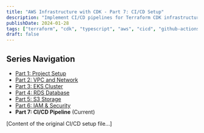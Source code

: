 ```yaml
---
title: "AWS Infrastructure with CDK - Part 7: CI/CD Setup"
description: "Implement CI/CD pipelines for Terraform CDK infrastructure using popular tools"
publishDate: 2024-01-28
tags: ["terraform", "cdk", "typescript", "aws", "cicd", "github-actions", "gitlab", "series:terraform-cdk-aws:7"]
draft: false
---
```


## Series Navigation

- [Part 1: Project Setup](/posts/terraform-cdk/aws-example/01-project-setup)
- [Part 2: VPC and Network](/posts/terraform-cdk/aws-example/02-vpc-network)
- [Part 3: EKS Cluster](/posts/terraform-cdk/aws-example/03-eks-setup)
- [Part 4: RDS Database](/posts/terraform-cdk/aws-example/04-rds-setup)
- [Part 5: S3 Storage](/posts/terraform-cdk/aws-example/05-s3-setup)
- [Part 6: IAM & Security](/posts/terraform-cdk/aws-example/06-iam-security)
- **Part 7: CI/CD Pipeline** (Current)

[Content of the original CI/CD setup file...]
